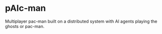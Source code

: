 # pAIc-man
Multiplayer pac-man built on a distributed system with AI agents playing the ghosts or pac-man.
